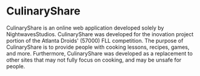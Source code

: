 # CulinaryShare

CulinaryShare is an online web application developed solely by NightwavesStudios. CulinaryShare was developed for the inovation project portion of the Atlanta Droids' (57000) FLL competition. The purpose of CulinaryShare is to provide people with cooking lessons, recipes, games, and more. Furthermore, CulinaryShare was developed as a replacement to other sites that may not fully focus on cooking, and may be unsafe for people.
